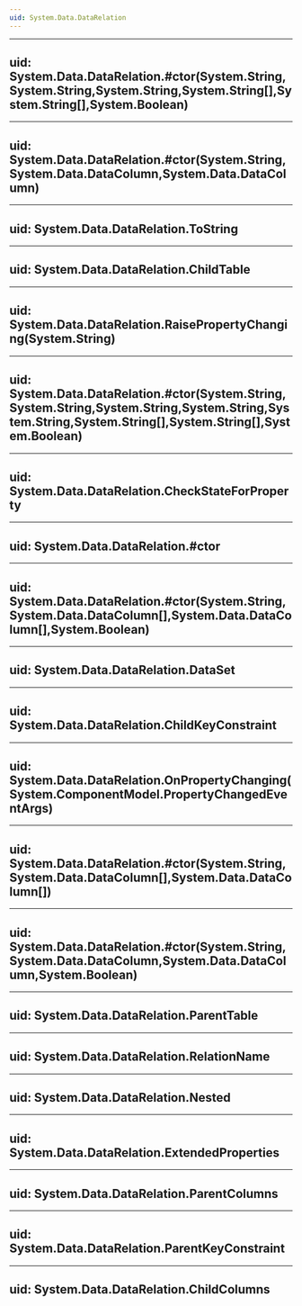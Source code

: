 ```yaml
---
uid: System.Data.DataRelation
---
```


---
uid: System.Data.DataRelation.#ctor(System.String,System.String,System.String,System.String[],System.String[],System.Boolean)
---

---
uid: System.Data.DataRelation.#ctor(System.String,System.Data.DataColumn,System.Data.DataColumn)
---

---
uid: System.Data.DataRelation.ToString
---

---
uid: System.Data.DataRelation.ChildTable
---

---
uid: System.Data.DataRelation.RaisePropertyChanging(System.String)
---

---
uid: System.Data.DataRelation.#ctor(System.String,System.String,System.String,System.String,System.String,System.String[],System.String[],System.Boolean)
---

---
uid: System.Data.DataRelation.CheckStateForProperty
---

---
uid: System.Data.DataRelation.#ctor
---

---
uid: System.Data.DataRelation.#ctor(System.String,System.Data.DataColumn[],System.Data.DataColumn[],System.Boolean)
---

---
uid: System.Data.DataRelation.DataSet
---

---
uid: System.Data.DataRelation.ChildKeyConstraint
---

---
uid: System.Data.DataRelation.OnPropertyChanging(System.ComponentModel.PropertyChangedEventArgs)
---

---
uid: System.Data.DataRelation.#ctor(System.String,System.Data.DataColumn[],System.Data.DataColumn[])
---

---
uid: System.Data.DataRelation.#ctor(System.String,System.Data.DataColumn,System.Data.DataColumn,System.Boolean)
---

---
uid: System.Data.DataRelation.ParentTable
---

---
uid: System.Data.DataRelation.RelationName
---

---
uid: System.Data.DataRelation.Nested
---

---
uid: System.Data.DataRelation.ExtendedProperties
---

---
uid: System.Data.DataRelation.ParentColumns
---

---
uid: System.Data.DataRelation.ParentKeyConstraint
---

---
uid: System.Data.DataRelation.ChildColumns
---
